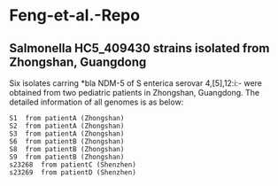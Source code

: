 # Feng-et-al.-Repo
## Salmonella HC5_409430 strains isolated from Zhongshan, Guangdong

Six isolates carring *bla NDM-5 of S enterica serovar 4,[5],12:i:- were obtained from two pediatric patients in Zhongshan, Guangdong.
The detailed information of all genomes is as below:
~~~
S1  from patientA (Zhongshan)
S2  from patientA (Zhongshan)
S3  from patientA (Zhongshan)
S6  from patientB (Zhongshan)
S8  from patientB (Zhongshan)
S9  from patientB (Zhongshan)
s23268  from patientC (Shenzhen)
s23269  from patientD (Shenzhen)
~~~
